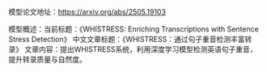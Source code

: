 模型论文地址：https://arxiv.org/abs/2505.19103

模型概述：当前标题：《WHISTRESS: Enriching Transcriptions with Sentence Stress Detection》
中文文章标题：《WHISTRESS：通过句子重音检测丰富转录》
文章内容：提出WHISTRESS系统，利用深度学习模型检测英语句子重音，提升转录质量与自然度。
